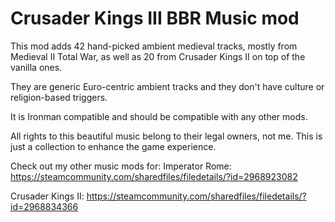 # Crusader Kings III BBR Music mod

This mod adds 42 hand-picked ambient medieval tracks, mostly from Medieval II Total War, as well as 20 from Crusader Kings II on top of the vanilla ones.

They are generic Euro-centric ambient tracks and they don't have culture or religion-based triggers.

It is Ironman compatible and should be compatible with any other mods.

All rights to this beautiful music belong to their legal owners, not me. This is just a collection to enhance the game experience.

Check out my other music mods for:
Imperator Rome: https://steamcommunity.com/sharedfiles/filedetails/?id=2968923082

Crusader Kings II: https://steamcommunity.com/sharedfiles/filedetails/?id=2968834366
